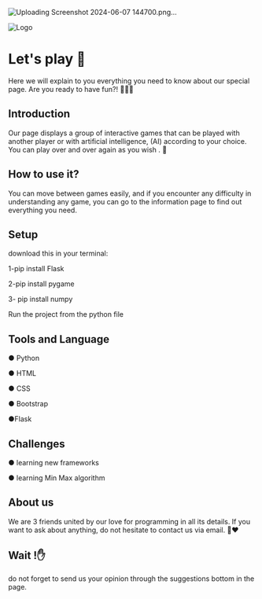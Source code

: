 ![Uploading Screenshot 2024-06-07 144700.png…]()

![Logo](https://imgur.com/BZOLXin.png)


# Let's play 🥳

Here we will explain to you everything you need to know about our special page. Are you ready to have fun?! 😶‍🌫️🤗 


## Introduction 

Our page displays a group of interactive games that can be played with another player or with artificial intelligence, (AI) according to your choice. You can play over and over again as you wish . 🤞 

## How to use it?
 You can move between games easily, and if you encounter any difficulty in understanding any game, you can go to the information page to find out everything you need. 




## Setup

download this in your terminal:

1-pip install Flask

2-pip install pygame

3- pip install numpy

Run the project from the python file


## Tools and Language 

● Python 

● HTML 

● CSS

● Bootstrap 

●Flask


## Challenges
● learning new frameworks

● learning Min Max  algorithm
## About us

We are 3 friends united by our love for programming in all its details. If you want to ask about anything, do not hesitate to contact us via email.  🫡❤️
## Wait !✋️ 

do not forget to send us your opinion through the suggestions bottom in the page. 
